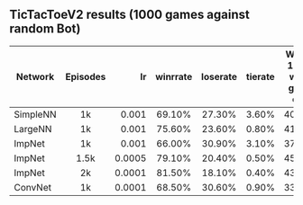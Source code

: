 ## TicTacToeV2 results (1000 games against random Bot)

| Network         | Episodes | lr | winrrate | loserate | tierate | Wins as 1 or -1 w 500 games each
|--------------|:-----:|-------:|:---:|:---:|:---:|:----:|
| SimpleNN |  1k |  0.001   | 69.10% | 27.30% | 3.60% | 400/291
| LargeNN |  1k |  0.001   | 75.60% | 23.60% | 0.80% | 413/343
| ImpNet |  1k |  0.001   | 66.00% | 30.90% | 3.10% | 374/286
| ImpNet |  1.5k |  0.0005   | 79.10% | 20.40% | 0.50% | 453/338
| ImpNet |  2k |  0.0001   | 81.50% | 18.10% | 0.40% | 431/384
| ConvNet |  1k |  0.0001   | 68.50% | 30.60% | 0.90% | 339/346
